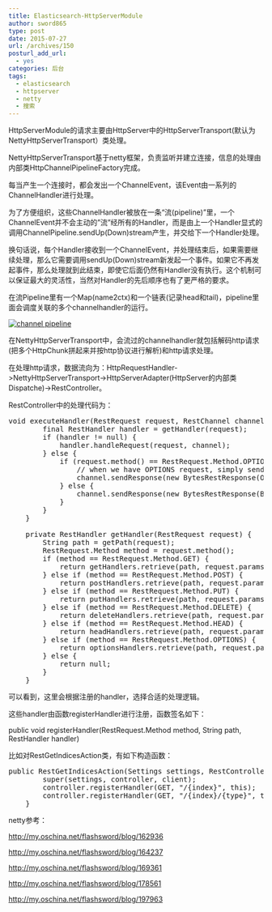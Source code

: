 ```yaml
---
title: Elasticsearch-HttpServerModule
author: sword865
type: post
date: 2015-07-27
url: /archives/150
posturl_add_url:
  - yes
categories: 后台
tags:
  - elasticsearch
  - httpserver
  - netty
  - 搜索
---
```

HttpServerModule的请求主要由HttpServer中的HttpServerTransport(默认为NettyHttpServerTransport）类处理。

NettyHttpServerTransport基于netty框架，负责监听并建立连接，信息的处理由内部类HttpChannelPipelineFactory完成。

每当产生一个连接时，都会发出一个ChannelEvent，该Event由一系列的ChannelHandler进行处理。

为了方便组织，这些ChannelHandler被放在一条“流(pipeline)”里，一个ChannelEvent并不会主动的&#8221;流&#8221;经所有的Handler，而是由上一个Handler显式的调用ChannelPipeline.sendUp(Down)stream产生，并交给下一个Handler处理。

换句话说，每个Handler接收到一个ChannelEvent，并处理结束后，如果需要继续处理，那么它需要调用sendUp(Down)stream新发起一个事件。如果它不再发起事件，那么处理就到此结束，即使它后面仍然有Handler没有执行。这个机制可以保证最大的灵活性，当然对Handler的先后顺序也有了更严格的要求。

在流Pipeline里有一个Map(name2ctx)和一个链表(记录head和tail)，pipeline里面会调度关联的多个channelhandler的运行。

<a href="/posts/_posts/images/0753391.png"><img src="/posts/_posts/images/0753391.png" alt="channel pipeline" /></a>

在NettyHttpServerTransport中，会流过的channelhandler就包括解码http请求(把多个HttpChunk拼起来并按http协议进行解析)和http请求处理。

在处理http请求，数据流向为：HttpRequestHandler-><span class="s1">NettyHttpServerTransport</span>->HttpServerAdapter(HttpServer的内部类Dispatche)->RestController。

RestController中的处理代码为：

<pre class="lang:java decode:true ">void executeHandler(RestRequest request, RestChannel channel) throws Exception {
        final RestHandler handler = getHandler(request);
        if (handler != null) {
            handler.handleRequest(request, channel);
        } else {
            if (request.method() == RestRequest.Method.OPTIONS) {
                // when we have OPTIONS request, simply send OK by default (with the Access Control Origin header which gets automatically added)
                channel.sendResponse(new BytesRestResponse(OK));
            } else {
                channel.sendResponse(new BytesRestResponse(BAD_REQUEST, "No handler found for uri [" + request.uri() + "] and method [" + request.method() + "]"));
            }
        }
    }

    private RestHandler getHandler(RestRequest request) {
        String path = getPath(request);
        RestRequest.Method method = request.method();
        if (method == RestRequest.Method.GET) {
            return getHandlers.retrieve(path, request.params());
        } else if (method == RestRequest.Method.POST) {
            return postHandlers.retrieve(path, request.params());
        } else if (method == RestRequest.Method.PUT) {
            return putHandlers.retrieve(path, request.params());
        } else if (method == RestRequest.Method.DELETE) {
            return deleteHandlers.retrieve(path, request.params());
        } else if (method == RestRequest.Method.HEAD) {
            return headHandlers.retrieve(path, request.params());
        } else if (method == RestRequest.Method.OPTIONS) {
            return optionsHandlers.retrieve(path, request.params());
        } else {
            return null;
        }
    }</pre>

可以看到，这里会根据注册的handler，选择合适的处理逻辑。

这些handler由函数registerHandler进行注册，函数签名如下：

<p class="p1">
  <span class="s1">public</span> <span class="s1">void</span> registerHandler(RestRequest.Method <span class="s2">method</span>, String <span class="s2">path</span>, RestHandler <span class="s3">handler</span>)
</p>

<p class="p1">
  比如对RestGetIndicesAction类，有如下构造函数：
</p>

<pre class="lang:java decode:true">public RestGetIndicesAction(Settings settings, RestController controller, Client client) {
        super(settings, controller, client);
        controller.registerHandler(GET, "/{index}", this);
        controller.registerHandler(GET, "/{index}/{type}", this);
    }</pre>

netty参考：

http://my.oschina.net/flashsword/blog/162936

http://my.oschina.net/flashsword/blog/164237

http://my.oschina.net/flashsword/blog/169361

http://my.oschina.net/flashsword/blog/178561

http://my.oschina.net/flashsword/blog/197963
